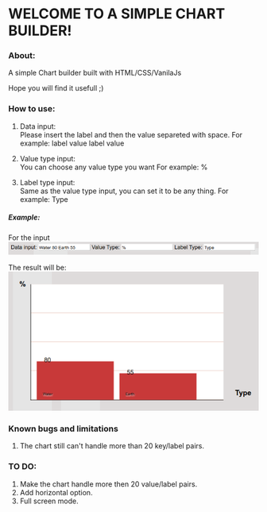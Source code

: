 # WELCOME TO A SIMPLE CHART BUILDER!
### About:

  A simple Chart builder built with HTML/CSS/VanilaJs

  Hope you will find it usefull ;)

### How to use: 

1. Data input:  
Please insert the label and then the value separeted with space.
For example: label value label value

2. Value type input:  
You can choose any value type you want
For example: % 

3. Label type input:  
Same as the value type input, you can set it to be any thing.
For example: Type 

##### Example:
 For the input  
![data example][dataExample]

 The result will be:  
![chartExample][chartExample]

[dataExample]: ./img/DataExample.png
[chartExample]: ./img/ChartExample.png

### Known bugs and limitations

1. The chart still can't handle more than 20 key/label pairs.

### TO DO:

1. Make the chart handle more then 20 value/label pairs.
2. Add horizontal option.
3. Full screen mode.
